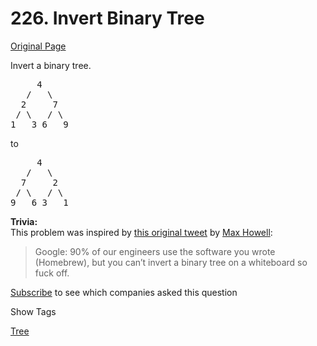 # 226. Invert Binary Tree

[Original Page](https://leetcode.com/problems/invert-binary-tree/)

Invert a binary tree.

<pre>     4
   /   \
  2     7
 / \   / \
1   3 6   9</pre>

to

<pre>     4
   /   \
  7     2
 / \   / \
9   6 3   1</pre>

**Trivia:**  
This problem was inspired by [this original tweet](https://twitter.com/mxcl/status/608682016205344768) by [Max Howell](https://twitter.com/mxcl):

> Google: 90% of our engineers use the software you wrote (Homebrew), but you can’t invert a binary tree on a whiteboard so fuck off.

<div>

[Subscribe](/subscribe/) to see which companies asked this question

</div>

<div>

<div id="tags" class="btn btn-xs btn-warning">Show Tags</div>

<span class="hidebutton">[Tree](/tag/tree/)</span></div>